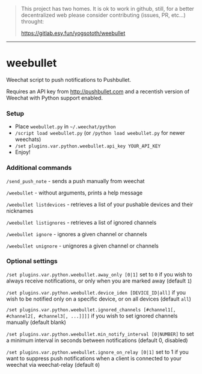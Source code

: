 > This project has two homes.
> It is ok to work in github, still, for a better decentralized web
> please consider contributing (issues, PR, etc...) throught:
>
> https://gitlab.esy.fun/yogsototh/weebullet

---


# weebullet

Weechat script to push notifications to Pushbullet.

Requires an API key from http://pushbullet.com and a recentish version of Weechat with Python support enabled.

### Setup
- Place `weebullet.py` in `~/.weechat/python`
- `/script load weebullet.py` (or `/python load weebullet.py` for newer weechats)
- `/set plugins.var.python.weebullet.api_key YOUR_API_KEY`
- Enjoy!

### Additional commands
`/send_push_note`  - sends a push manually from weechat

`/weebullet` - without arguments, prints a help message

`/weebullet listdevices` - retrieves a list of your pushable devices and their nicknames

`/weebullet listignores` - retrieves a list of ignored channels

`/weebullet ignore` - ignores a given channel or channels

`/weebullet unignore` - unignores a given channel or channels

### Optional settings
`/set plugins.var.python.weebullet.away_only [0|1]` set to `0` if you wish to always receive notifications, or only when you are marked away (default `1`)

`/set plugins.var.python.weebullet.device_iden [DEVICE_ID|all]` if you wish to be notified only on a specific device, or on all devices (default `all`)

`/set plugins.var.python.weebullet.ignored_channels [#channel1[, #channel2[, #channel3[, ...]]]]` if you wish to set ignored channels manually (default blank)

`/set plugins.var.python.weebullet.min_notify_interval [0|NUMBER]` to set a minimum interval in seconds between notifications (default 0, disabled)

`/set plugins.var.python.weebullet.ignore_on_relay [0|1]` set to 1 if you want to suppress push notifications when a client is connected to your weechat via weechat-relay (default `0`)
